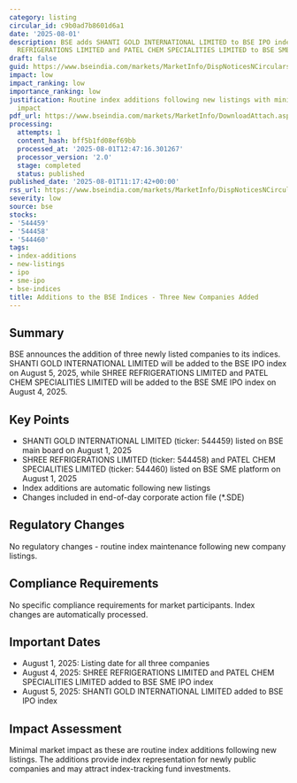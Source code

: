 ```yaml
---
category: listing
circular_id: c9b0ad7b8601d6a1
date: '2025-08-01'
description: BSE adds SHANTI GOLD INTERNATIONAL LIMITED to BSE IPO index and SHREE
  REFRIGERATIONS LIMITED and PATEL CHEM SPECIALITIES LIMITED to BSE SME IPO index.
draft: false
guid: https://www.bseindia.com/markets/MarketInfo/DispNoticesNCirculars.aspx?Noticeid={6B88D85A-B233-498D-84D5-3EC17186D009}&noticeno=20250801-23&dt=08/01/2025&icount=23&totcount=39&flag=0
impact: low
impact_ranking: low
importance_ranking: low
justification: Routine index additions following new listings with minimal market
  impact
pdf_url: https://www.bseindia.com/markets/MarketInfo/DownloadAttach.aspx?id=20250801-23&attachedId=
processing:
  attempts: 1
  content_hash: bff5b1fd08ef69bb
  processed_at: '2025-08-01T12:47:16.301267'
  processor_version: '2.0'
  stage: completed
  status: published
published_date: '2025-08-01T11:17:42+00:00'
rss_url: https://www.bseindia.com/markets/MarketInfo/DispNoticesNCirculars.aspx?Noticeid={6B88D85A-B233-498D-84D5-3EC17186D009}&noticeno=20250801-23&dt=08/01/2025&icount=23&totcount=39&flag=0
severity: low
source: bse
stocks:
- '544459'
- '544458'
- '544460'
tags:
- index-additions
- new-listings
- ipo
- sme-ipo
- bse-indices
title: Additions to the BSE Indices - Three New Companies Added
---
```


## Summary

BSE announces the addition of three newly listed companies to its indices. SHANTI GOLD INTERNATIONAL LIMITED will be added to the BSE IPO index on August 5, 2025, while SHREE REFRIGERATIONS LIMITED and PATEL CHEM SPECIALITIES LIMITED will be added to the BSE SME IPO index on August 4, 2025.

## Key Points

- SHANTI GOLD INTERNATIONAL LIMITED (ticker: 544459) listed on BSE main board on August 1, 2025
- SHREE REFRIGERATIONS LIMITED (ticker: 544458) and PATEL CHEM SPECIALITIES LIMITED (ticker: 544460) listed on BSE SME platform on August 1, 2025
- Index additions are automatic following new listings
- Changes included in end-of-day corporate action file (*.SDE)

## Regulatory Changes

No regulatory changes - routine index maintenance following new company listings.

## Compliance Requirements

No specific compliance requirements for market participants. Index changes are automatically processed.

## Important Dates

- August 1, 2025: Listing date for all three companies
- August 4, 2025: SHREE REFRIGERATIONS LIMITED and PATEL CHEM SPECIALITIES LIMITED added to BSE SME IPO index
- August 5, 2025: SHANTI GOLD INTERNATIONAL LIMITED added to BSE IPO index

## Impact Assessment

Minimal market impact as these are routine index additions following new listings. The additions provide index representation for newly public companies and may attract index-tracking fund investments.